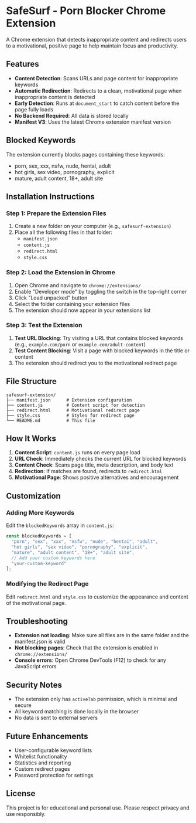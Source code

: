 # SafeSurf - Porn Blocker Chrome Extension

A Chrome extension that detects inappropriate content and redirects users to a motivational, positive page to help maintain focus and productivity.

## Features

- **Content Detection**: Scans URLs and page content for inappropriate keywords
- **Automatic Redirection**: Redirects to a clean, motivational page when inappropriate content is detected
- **Early Detection**: Runs at `document_start` to catch content before the page fully loads
- **No Backend Required**: All data is stored locally
- **Manifest V3**: Uses the latest Chrome extension manifest version

## Blocked Keywords

The extension currently blocks pages containing these keywords:
- porn, sex, xxx, nsfw, nude, hentai, adult
- hot girls, sex video, pornography, explicit
- mature, adult content, 18+, adult site

## Installation Instructions

### Step 1: Prepare the Extension Files

1. Create a new folder on your computer (e.g., `safesurf-extension`)
2. Place all the following files in that folder:
   - `manifest.json`
   - `content.js`
   - `redirect.html`
   - `style.css`

### Step 2: Load the Extension in Chrome

1. Open Chrome and navigate to `chrome://extensions/`
2. Enable "Developer mode" by toggling the switch in the top-right corner
3. Click "Load unpacked" button
4. Select the folder containing your extension files
5. The extension should now appear in your extensions list

### Step 3: Test the Extension

1. **Test URL Blocking**: Try visiting a URL that contains blocked keywords (e.g., `example.com/porn` or `example.com/adult-content`)
2. **Test Content Blocking**: Visit a page with blocked keywords in the title or content
3. The extension should redirect you to the motivational redirect page

## File Structure

```
safesurf-extension/
├── manifest.json      # Extension configuration
├── content.js         # Content script for detection
├── redirect.html      # Motivational redirect page
├── style.css          # Styles for redirect page
└── README.md          # This file
```

## How It Works

1. **Content Script**: `content.js` runs on every page load
2. **URL Check**: Immediately checks the current URL for blocked keywords
3. **Content Check**: Scans page title, meta description, and body text
4. **Redirection**: If matches are found, redirects to `redirect.html`
5. **Motivational Page**: Shows positive alternatives and encouragement

## Customization

### Adding More Keywords

Edit the `blockedKeywords` array in `content.js`:

```javascript
const blockedKeywords = [
  "porn", "sex", "xxx", "nsfw", "nude", "hentai", "adult", 
  "hot girls", "sex video", "pornography", "explicit", 
  "mature", "adult content", "18+", "adult site",
  // Add your custom keywords here
  "your-custom-keyword"
];
```

### Modifying the Redirect Page

Edit `redirect.html` and `style.css` to customize the appearance and content of the motivational page.

## Troubleshooting

- **Extension not loading**: Make sure all files are in the same folder and the manifest.json is valid
- **Not blocking pages**: Check that the extension is enabled in `chrome://extensions/`
- **Console errors**: Open Chrome DevTools (F12) to check for any JavaScript errors

## Security Notes

- The extension only has `activeTab` permission, which is minimal and secure
- All keyword matching is done locally in the browser
- No data is sent to external servers

## Future Enhancements

- User-configurable keyword lists
- Whitelist functionality
- Statistics and reporting
- Custom redirect pages
- Password protection for settings

## License

This project is for educational and personal use. Please respect privacy and use responsibly. 